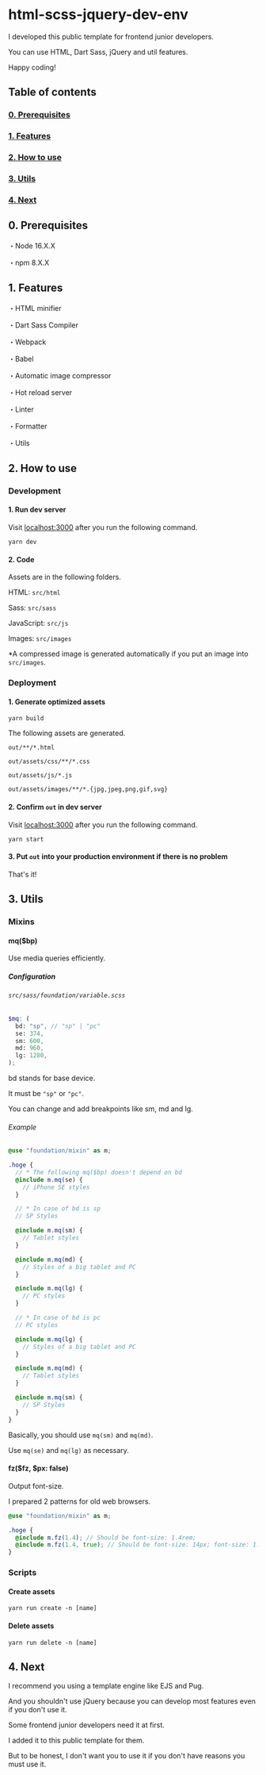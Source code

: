 # html-scss-jquery-dev-env

I developed this public template for frontend junior developers.

You can use HTML, Dart Sass, jQuery and util features.

Happy coding!

## Table of contents

### [0. Prerequisites](#prerequisites)

### [1. Features](#features)

### [2. How to use](#how-to-use)

### [3. Utils](#utils)

### [4. Next](#next)

<h2 id="prerequisites">0. Prerequisites</h2>

・Node 16.X.X

・npm 8.X.X

<h2 id="features">1. Features</h2>

・HTML minifier

・Dart Sass Compiler

・Webpack

・Babel

・Automatic image compressor

・Hot reload server

・Linter

・Formatter

・Utils

<h2 id="how-to-use">2. How to use</h2>

### Development

#### 1. Run dev server

Visit [localhost:3000](http://localhost:3000) after you run the following command.

```shell
yarn dev
```

#### 2. Code

Assets are in the following folders.

HTML: `src/html`

Sass: `src/sass`

JavaScript: `src/js`

Images: `src/images`

*A compressed image is generated automatically if you put an image into `src/images`.

### Deployment

#### 1. Generate optimized assets

```shell
yarn build
```

The following assets are generated.

`out/**/*.html`

`out/assets/css/**/*.css`

`out/assets/js/*.js`

`out/assets/images/**/*.{jpg,jpeg,png,gif,svg}`

#### 2. Confirm `out` in dev server

Visit [localhost:3000](http://localhost:3000) after you run the following command.

```shell
yarn start
```

#### 3. Put `out` into your production environment if there is no problem

That's it!

<h2 id="utils">3. Utils</h2>

### Mixins

#### mq($bp)

Use media queries efficiently.

##### Configuration

###### `src/sass/foundation/variable.scss`

```scss
$mq: (
  bd: "sp", // "sp" | "pc"
  se: 374,
  sm: 600,
  md: 960,
  lg: 1280,
);
```

bd stands for base device.

It must be `"sp"` or `"pc"`.

You can change and add breakpoints like sm, md and lg.

###### Example

```scss
@use "foundation/mixin" as m;

.hoge {
  // * The following mq($bp) doesn't depend on bd
  @include m.mq(se) {
    // iPhone SE styles
  }

  // * In case of bd is sp
  // SP Styles

  @include m.mq(sm) {
    // Tablet styles
  }

  @include m.mq(md) {
    // Styles of a big tablet and PC
  }

  @include m.mq(lg) {
    // PC styles
  }

  // * In case of bd is pc
  // PC styles

  @include m.mq(lg) {
    // Styles of a big tablet and PC
  }

  @include m.mq(md) {
    // Tablet styles
  }

  @include m.mq(sm) {
    // SP Styles
  }
}
```

Basically, you should use `mq(sm)` and `mq(md)`.

Use `mq(se)` and `mq(lg)` as necessary.

#### fz($fz, $px: false)

Output font-size.

I prepared 2 patterns for old web browsers.

```scss
@use "foundation/mixin" as m;

.hoge {
  @include m.fz(1.4); // Should be font-size: 1.4rem;
  @include m.fz(1.4, true); // Should be font-size: 14px; font-size: 1.4rem;
}
```

### Scripts

#### Create assets

```shell
yarn run create -n [name]
```

#### Delete assets

```shell
yarn run delete -n [name]
```

<h2 id="next">4. Next</h2>

I recommend you using a template engine like EJS and Pug.

And you shouldn't use jQuery because you can develop most features even if you don't use it.

Some frontend junior developers need it at first.

I added it to this public template for them.

But to be honest, I don't want you to use it if you don't have reasons you must use it.
